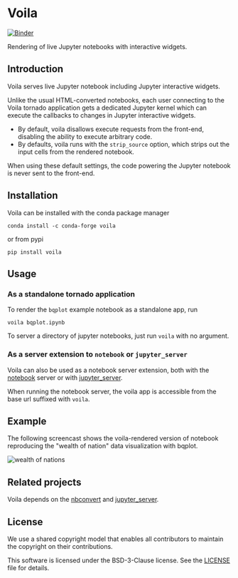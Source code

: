 # Voila

[![Binder](https://img.shields.io/badge/launch-binder-brightgreen.svg)](https://mybinder.org/v2/gh/QuantStack/voila/stable?urlpath=voila/tree/notebooks)

Rendering of live Jupyter notebooks with interactive widgets.

## Introduction

Voila serves live Jupyter notebook including Jupyter interactive widgets.

Unlike the usual HTML-converted notebooks, each user connecting to the Voila
tornado application gets a dedicated Jupyter kernel which can execute the
callbacks to changes in Jupyter interactive widgets.

- By default, voila disallows execute requests from the front-end, disabling
  the ability to execute arbitrary code.
- By defaults, voila runs with the `strip_source` option, which strips out the
  input cells from the rendered notebook.

When using these default settings, the code powering the Jupyter notebook is
never sent to the front-end.

## Installation

Voila can be installed with the conda package manager

```
conda install -c conda-forge voila
```

or from pypi

```
pip install voila
```

## Usage

### As a standalone tornado application

To render the `bqplot` example notebook as a standalone app, run

```
voila bqplot.ipynb
```

To server a directory of jupyter notebooks, just run `voila` with no argument.

### As a server extension to `notebook` or `jupyter_server`

Voila can also be used as a notebook server extension, both with the
[notebook](https://github.com/jupyter/notebook) server or with
[jupyter_server](https://github.com/jupyter/jupyter_server).

When running the notebook server, the voila app is accessible from the base url
suffixed with `voila`.

## Example

The following screencast shows the voila-rendered version of notebook
reproducing the "wealth of nation" data visualization with bqplot.

![wealth of nations](voila-won.gif)

## Related projects

Voila depends on the [nbconvert](https://github.com/jupyter/nbconvert) and
[jupyter_server](https://github.com/jupyter/jupyter_server/).

## License

We use a shared copyright model that enables all contributors to maintain the
copyright on their contributions.

This software is licensed under the BSD-3-Clause license. See the
[LICENSE](LICENSE) file for details.


